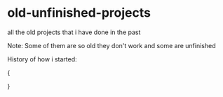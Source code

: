 # old-unfinished-projects
all the old projects that i have done in the past

Note:
Some of them are so old they don't work and some are unfinished

History of how i started:

{
  
}
